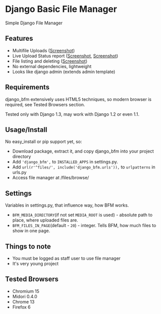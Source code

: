 Django Basic File Manager
=========================

Simple Django File Manager

Features
--------

* Multifile Uploads ([Screenshot](https://github.com/simukis/django-bfm/raw/master/screenshots/Open%20Files.png))
* Live Upload Status report ([Screenshot](https://github.com/simukis/django-bfm/raw/master/screenshots/Upload2.gif), [Screenshot](https://github.com/simukis/django-bfm/raw/master/screenshots/Upload.gif))
* File listing and deleting ([Screenshot](https://github.com/simukis/django-bfm/raw/master/screenshots/Basic%20File%20Manager%20-%20Browse.png))
* No external dependencies, lightweight
* Looks like django admin (extends admin template)


Requirements
------------

django_bfm extensively uses HTML5 techniques, so modern browser is required, see Tested Browsers section.

Tested only with Django 1.3, may work with Django 1.2 or even 1.1.

Usage/Install
-------------

No easy_install or pip support yet, so:

* Download package, extract it, and copy django_bfm into your project directory
* Add `'django_bfm',` to `INSTALLED_APPS` in settings.py.
* Add `url(r'^files/', include('django_bfm.urls')),` to `urlpatterns` in urls.py
* Access file manager at /files/browse/

Settings
--------

Variables in settings.py, that influence way, how BFM works.

* `BFM_MEDIA_DIRECTORY`(if not set `MEDIA_ROOT` is used) - absolute path to place, where uploaded files are.
* `BFM_FILES_IN_PAGE`(default - `20`) - integer. Tells BFM, how much files to show in one page.

Things to note
--------------

* You must be logged as staff user to use file manager
* It's very young project

Tested Browsers
-------------------------------

* Chromium 15
* Midori 0.4.0
* Chrome 13
* Firefox 6
